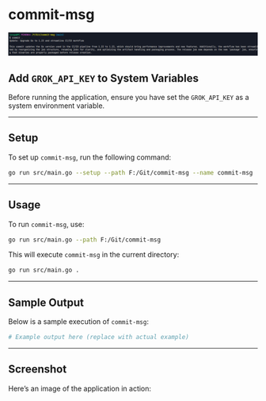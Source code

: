 
# commit-msg

![Commit-msg Screenshot](image.png)

## Add `GROK_API_KEY` to System Variables

Before running the application, ensure you have set the `GROK_API_KEY` as a system environment variable.

---

## Setup

To set up `commit-msg`, run the following command:

```bash
go run src/main.go --setup --path F:/Git/commit-msg --name commit-msg
```

---

## Usage

To run `commit-msg`, use:

```bash
go run src/main.go --path F:/Git/commit-msg
```

This will execute `commit-msg` in the current directory:

```bash
go run src/main.go .
```

---

## Sample Output

Below is a sample execution of `commit-msg`:

```bash
# Example output here (replace with actual example)
```

---

## Screenshot

Here’s an image of the application in action:




